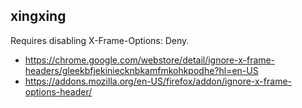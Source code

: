 ## xingxing

Requires disabling X-Frame-Options: Deny.

- https://chrome.google.com/webstore/detail/ignore-x-frame-headers/gleekbfjekiniecknbkamfmkohkpodhe?hl=en-US
- https://addons.mozilla.org/en-US/firefox/addon/ignore-x-frame-options-header/
